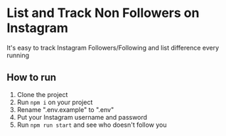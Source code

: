 # List and Track Non Followers on Instagram

It's easy to track Instagram Followers/Following and list difference every running

## How to run

1. Clone the project
2. Run `npm i` on your project
3. Rename ".env.example" to ".env"
4. Put your Instagram username and password
5. Run `npm run start` and see who doesn't follow you
